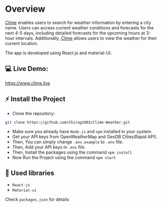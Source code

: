 # Overview
[Clime](https://clime.live/) enables users to search for weather information by entering a city name. Users can access current weather conditions and forecasts for the next 4-5 days, including detailed forecasts for the upcoming hours at 3-hour intervals. Additionally, [Clime](https://clime.live/) allows users to view the weather for their current location.

The app is developed using React.js and material-UI.

## 💻 Live Demo:

https://www.clime.live

## ⚡ Install the Project

- Clone the repository:
```bash
git clone https://github.com/Chirag1003/Clime-Weather.git
```
- Make sure you already have `Node.js` and `npm` installed in your system.
- Get your API keys from OpenWeatherMap and GeoDB Cities(Rapid API).
- Then, You can simply change `.env.example` to `.env` file.
- Then, Add your API keys in `.env` file.
- Then, Install the packages using the command `npm install`
- Now Run the Project using the command `npm start`

## 📙 Used libraries

- `React-js`
- `Material-ui`

Check `packages.json` for details
